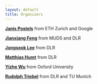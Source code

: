 ```yaml
---
layout: default
title: Organizers
---
```


[**Janis Postels**](https://janispostels.github.io/) from ETH Zurich and Google

[**Jianxiang Feng**](https://scholar.google.com/citations?user=b-5CscIAAAAJ&hl=en) from MUDS and DLR

[**Jongseok Lee**](https://rmc.dlr.de/rm/en/staff/jongseok.lee/) from DLR

[**Matthias Humt**](https://www.hummat.com/) from DLR

[**Yizhe Wu**](https://ori.ox.ac.uk/people/yizhe-wu/) from Oxford University

[**Rudolph Triebel**](https://rmc.dlr.de/rm/de/staff/rudolph.triebel/) from DLR and TU Munich
